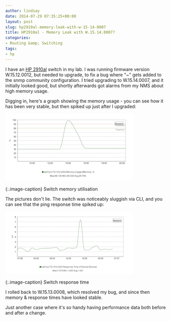 ```yaml
---
author: lindsay
date: 2014-07-29 07:35:25+00:00
layout: post
slug: hp2910al-memory-leak-with-w-15-14-0007
title: HP2910al - Memory Leak with W.15.14.0007?
categories:
- Routing &amp; Switching
tags:
- hp
---
```


I have an [HP 2910al](http://h17007.www1.hp.com/us/en/networking/products/switches/HP_2910_al_Switch_Series/index.aspx#.U9dK_4CSyWE) switch in my lab. I was running firmware version W.15.12.0012, but needed to upgrade, to fix a bug where "~" gets added to the snmp community configuration. I tried upgrading to W.15.14.0007, and it initially looked good, but shortly afterwards got alarms from my NMS about high memory usage.

Digging in, here's a graph showing the memory usage - you can see how it has been very stable, but then spiked up just after I upgraded:

[![Switch memory utilisation](/assets/2014/07/sw01pi-memory-utilisation.png)](/assets/2014/07/sw01pi-memory-utilisation.png)

{:.image-caption}
Switch memory utilisation

The pictures don't lie. The switch was noticeably sluggish via CLI, and you can see that the ping response time spiked up:

[![Switch response time](/assets/2014/07/sw01pi-response-time.png)](/assets/2014/07/sw01pi-response-time.png)

{:.image-caption}
Switch response time

I rolled back to W.15.13.0008, which resolved my bug, and since then memory & response times have looked stable.

Just another case where it's so handy having performance data both before and after a change.
